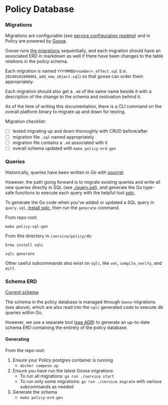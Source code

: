 # Policy Database

### Migrations

Migrations are configurable (see [service configuration readme](../../../docs/configuration.md)) and in Policy are powered by
[Goose](https://github.com/pressly/goose).

Goose runs [the migrations](./migrations/) sequentially, and each migration should have an associated ERD in markdown as well if there have been
changes to the table relations in the policy schema.

Each migration is named `YYYYMMDD<number>_effect.sql` (i.e. `20240101000001_add_new_object.sql`) so that
goose can order them appropriately.

Each migration should also get a `.md` of the same name beside it with a description of the change to
the schema and motivation behind it.

As of the time of writing this documentation, there is a CLI command on the overall platform binary to
migrate up and down for testing.


Migration checklist:

- [ ] tested migrating up and down thoroughly with CRUD before/after
- [ ] migration file `.sql` named appropriately
- [ ] migration file contains a `.md` associated with it
- [ ] overall schema updated with `make policy-erd-gen`

### Queries

Historically, queries have been written in Go with [squirrel](https://github.com/Masterminds/squirrel).

However, the path going forward is to migrate existing queries and write all new queries directly in SQL (see [./query.sql](./query.sql)),
and generate the Go type-safe functions to execute each query with the helpful tool [sqlc](https://github.com/sqlc-dev/sqlc).

To generate the Go code when you've added or updated a SQL query in `query.sql`, [install sqlc](https://docs.sqlc.dev/en/latest/overview/install.html),
then run the `generate` command.

From repo root:

```shell
make policy-sql-gen
```

From this directory in `/service/policy/db`:

```shell
brew install sqlc

sqlc generate
```

Other useful subcommands also exist on `sqlc`, like `vet`, `compile`, `verify`, and `diff`.

### Schema ERD

[Current schema](./schema_erd.md)

The schema in the policy database is managed through `Goose` migrations (see above), which are also read
into the `sqlc` generated code to execute db queries within Go.

However, we use a separate tool ([see ADR](../adr/0001-generate-policy-erd.md)) to generate an up-to-date
schema ERD containing the entirety of the policy database.

#### Generating

From the repo root:

1. Ensure your Policy postgres container is running
   - `docker compose up`
2. Ensure you have run the latest Goose migrations
   - To run all migrations: `go run ./service start`
   - To run only some migrations: `go run ./service migrate` with various subcommands as needed
3. Generate the schema
   - `make policy-erd-gen`

